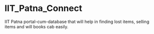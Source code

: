 # IIT_Patna_Connect
IIT Patna portal-cum-database that will help in finding lost items, selling items and will books cab easily.
